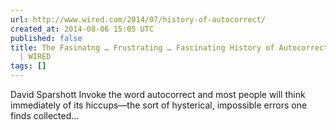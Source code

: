 ```yaml
---
url: http://www.wired.com/2014/07/history-of-autocorrect/
created_at: 2014-08-06 15:05 UTC
published: false
title: The Fasinatng … Frustrating … Fascinating History of Autocorrect | Gadget Lab
  | WIRED
tags: []
---
```


David Sparshott
Invoke the word autocorrect and most people will think immediately of its hiccups—the sort of hysterical, impossible errors one finds collected…
